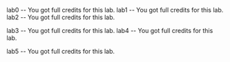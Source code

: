lab0 -- You got full credits for this lab.
lab1 -- You got full credits for this lab.
lab2 -- You got full credits for this lab.

lab3 -- You got full credits for this lab.
lab4 -- You got full credits for this lab.

lab5 -- You got full credits for this lab.